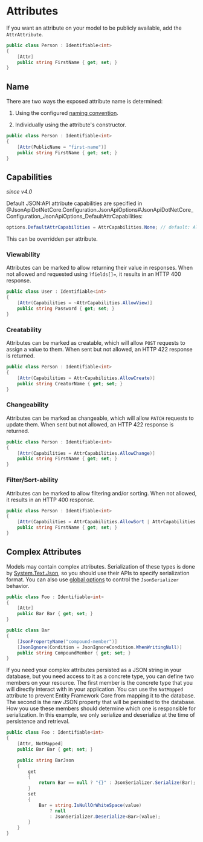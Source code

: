 # Attributes

If you want an attribute on your model to be publicly available, add the `AttrAttribute`.

```c#
public class Person : Identifiable<int>
{
    [Attr]
    public string FirstName { get; set; }
}
```

## Name

There are two ways the exposed attribute name is determined:

1. Using the configured [naming convention](~/usage/options.md#customize-serializer-options).

2. Individually using the attribute's constructor.
```c#
public class Person : Identifiable<int>
{
    [Attr(PublicName = "first-name")]
    public string FirstName { get; set; }
}
```

## Capabilities

_since v4.0_

Default JSON:API attribute capabilities are specified in @JsonApiDotNetCore.Configuration.JsonApiOptions#JsonApiDotNetCore_Configuration_JsonApiOptions_DefaultAttrCapabilities:

```c#
options.DefaultAttrCapabilities = AttrCapabilities.None; // default: All
```

This can be overridden per attribute.

### Viewability

Attributes can be marked to allow returning their value in responses. When not allowed and requested using `?fields[]=`, it results in an HTTP 400 response.

```c#
public class User : Identifiable<int>
{
    [Attr(Capabilities = ~AttrCapabilities.AllowView)]
    public string Password { get; set; }
}
```

### Creatability

Attributes can be marked as creatable, which will allow `POST` requests to assign a value to them. When sent but not allowed, an HTTP 422 response is returned.

```c#
public class Person : Identifiable<int>
{
    [Attr(Capabilities = AttrCapabilities.AllowCreate)]
    public string CreatorName { get; set; }
}
```

### Changeability

Attributes can be marked as changeable, which will allow `PATCH` requests to update them. When sent but not allowed, an HTTP 422 response is returned.

```c#
public class Person : Identifiable<int>
{
    [Attr(Capabilities = AttrCapabilities.AllowChange)]
    public string FirstName { get; set; }
}
```

### Filter/Sort-ability

Attributes can be marked to allow filtering and/or sorting. When not allowed, it results in an HTTP 400 response.

```c#
public class Person : Identifiable<int>
{
    [Attr(Capabilities = AttrCapabilities.AllowSort | AttrCapabilities.AllowFilter)]
    public string FirstName { get; set; }
}
```

## Complex Attributes

Models may contain complex attributes.
Serialization of these types is done by [System.Text.Json](https://www.nuget.org/packages/System.Text.Json),
so you should use their APIs to specify serialization format.
You can also use [global options](~/usage/options.md#customize-serializer-options) to control the `JsonSerializer` behavior.

```c#
public class Foo : Identifiable<int>
{
    [Attr]
    public Bar Bar { get; set; }
}

public class Bar
{
    [JsonPropertyName("compound-member")]
    [JsonIgnore(Condition = JsonIgnoreCondition.WhenWritingNull)]
    public string CompoundMember { get; set; }
}
```

If you need your complex attributes persisted as a
JSON string in your database, but you need access to it as a concrete type, you can define two members on your resource.
The first member is the concrete type that you will directly interact with in your application. You can use the `NotMapped` attribute to prevent Entity Framework Core from mapping it to the database. The second is the raw JSON property that will be persisted to the database. How you use these members should determine which one is responsible for serialization. In this example, we only serialize and deserialize at the time of persistence
and retrieval.

```c#
public class Foo : Identifiable<int>
{
    [Attr, NotMapped]
    public Bar Bar { get; set; }

    public string BarJson
    {
        get
        {
            return Bar == null ? "{}" : JsonSerializer.Serialize(Bar);
        }
        set
        {
            Bar = string.IsNullOrWhiteSpace(value)
                ? null
                : JsonSerializer.Deserialize<Bar>(value);
        }
    }
}
```
